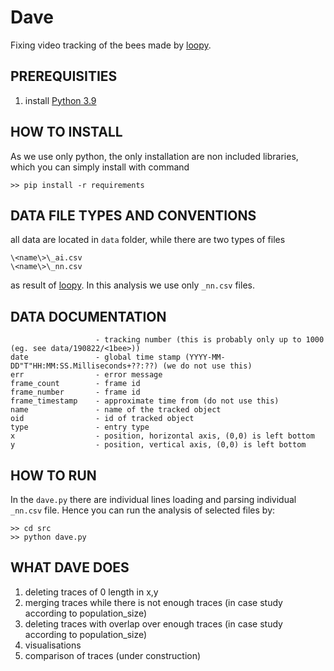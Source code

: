# Dave
Fixing video tracking of the bees made by [loopy](http://loopbio.com/loopy/). 

## PREREQUISITIES
1. install [Python 3.9](https://www.python.org/downloads/)

## HOW TO INSTALL
As we use only python, the only installation are non included libraries, which you can simply install with command

`>> pip install -r requirements`


## DATA FILE TYPES AND CONVENTIONS
all data are located in `data` folder, while there are two types of files
```
\<name\>\_ai.csv
\<name\>\_nn.csv
```
as result of [loopy](http://loopbio.com/loopy/). In this analysis we use only `_nn.csv` files.

## DATA DOCUMENTATION
```                  
                   - tracking number (this is probably only up to 1000 (eg. see data/190822/<1bee>))
date               - global time stamp (YYYY-MM-DD"T"HH:MM:SS.Milliseconds+??:??) (we do not use this)
err                - error message
frame_count        - frame id
frame_number       - frame id 
frame_timestamp    - approximate time from (do not use this)
name               - name of the tracked object
oid                - id of tracked object
type               - entry type
x                  - position, horizontal axis, (0,0) is left bottom
y                  - position, vertical axis, (0,0) is left bottom
```

## HOW TO RUN
In the `dave.py` there are individual lines loading and parsing individual `_nn.csv` file. Hence you can run the analysis of selected files by:

```
>> cd src
>> python dave.py
```
## WHAT DAVE DOES
1. deleting traces of 0 length in x,y
2. merging traces while there is not enough traces (in case study according to population_size) 
3. deleting traces with overlap over enough traces (in case study according to population_size) 
4. visualisations
5. comparison of traces (under construction)
